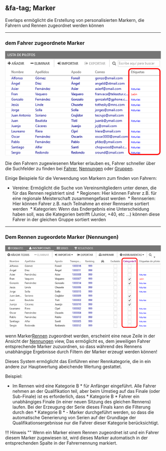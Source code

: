 ## &fa-tag; Marker

Everlaps ermöglicht die Erstellung von personalisierten Markern, die Fahrern und Rennen zugeordnet werden können

---

### dem Fahrer zugeordnete Marker 

![Fahrer](../img/driver-tags.png)

Die den Fahrern zugewiesenen Marker erlauben es, Fahrer schneller über die Suchfelder zu finden bei [Fahrer](../user-guide/drivers.md), [Nennungen](../user-guide/races.md#inscripciones) oder [Gruppen](../user-guide/races.md#series).

Einige Beispiele für die Verwendung von Markern zum finden von Fahrern:

 * Vereine: Ermöglicht die Suche von Vereinsmitgliedern unter denen, die für das Rennen registriert sind
 * Regionen: Hier können Fahrer z.B. für eine regionale Meisterschaft zusammengefasst werden
 * Rennserien: Hier können Fahrer z.B. nach Teilnahme an einer Rennserie sortiert werden
 * Kategorien: Wenn das Endergebnis eine Unterscheidung haben soll, was die Kategorien betrifft (Junior, +40, etc ...) können diese Fahrer in der gleichen Gruppe sortiert werden


 ---
 
### Dem Rennen zugeordete Marker (Nennungen)

![Rennen](../img/inscription-tags.png)

wenn Marker[Rennen](../race-formats/qualify-finals.md#etiquetas) zugeordnet werden, erscheint eine neue Zeile in der Ansicht der [Nennungen](../user-guide/races.md#inscripciones) view, Das ermöglicht es, dem jeweiligen Fahrer entsprechende Marker zuzuordnen, so dass während des Rennens unabhängige Ergebnisse durch Filtern der Marker erzeugt werden können!

Dieses System ermöglicht das Einführen einer Rennkategorie, die in ein andere zur Hauptwertung abeichende Wertung gestattet.

Beispiel:

 * Im Rennen wird eine Kategorie B * für Anfänger eingeführt. Alle Fahrer nehmen an der Qualifikation teil, aber beim Umstieg auf das Finale (oder Sub-Finale) ist es erforderlich, dass * Kategorie B * Fahrer ein unabhängiges Finale (in einer neuen Sitzung des gleichen Rennens) laufen. Bei der Erzeugung der Serie dieses Finals kann die Filterung durch den * Kategorie B * - Marker durchgeführt werden, so dass die automatische Generierung von Serien auf der Grundlage der Qualifikationsergebnisse nur die Fahrer dieser Kategorie berücksichtigt.

!!! Hinweis ""
Wenn ein Marker einem Rennen zugeordnet ist und ein Fahrer diesem Marker zugewiesen ist, wird dieses Marker automatisch in der entsprechenden Spalte in der Fahrernennung markiert.
